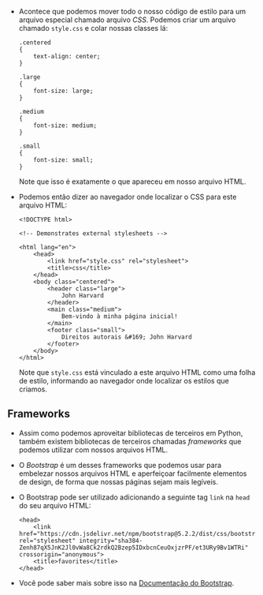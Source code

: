 *   Acontece que podemos mover todo o nosso código de estilo para um arquivo especial chamado arquivo _CSS_. Podemos criar um arquivo chamado `style.css` e colar nossas classes lá:

        .centered
        {
            text-align: center;
        }
        
        .large
        {
            font-size: large;
        }
        
        .medium
        {
            font-size: medium;
        }
        
        .small
        {
            font-size: small;
        }
        

    Note que isso é exatamente o que apareceu em nosso arquivo HTML.

*   Podemos então dizer ao navegador onde localizar o CSS para este arquivo HTML:

        <!DOCTYPE html>
        
        <!-- Demonstrates external stylesheets -->
        
        <html lang="en">
            <head>
                <link href="style.css" rel="stylesheet">
                <title>css</title>
            </head>
            <body class="centered">
                <header class="large">
                    John Harvard
                </header>
                <main class="medium">
                    Bem-vindo à minha página inicial!
                </main>
                <footer class="small">
                    Direitos autorais &#169; John Harvard
                </footer>
            </body>
        </html>
        

    Note que `style.css` está vinculado a este arquivo HTML como uma folha de estilo, informando ao navegador onde localizar os estilos que criamos.

Frameworks
----------

*   Assim como podemos aproveitar bibliotecas de terceiros em Python, também existem bibliotecas de terceiros chamadas _frameworks_ que podemos utilizar com nossos arquivos HTML.
*   O _Bootstrap_ é um desses frameworks que podemos usar para embelezar nossos arquivos HTML e aperfeiçoar facilmente elementos de design, de forma que nossas páginas sejam mais legíveis.
*   O Bootstrap pode ser utilizado adicionando a seguinte tag `link` na `head` do seu arquivo HTML:

        <head>
            <link href="https://cdn.jsdelivr.net/npm/bootstrap@5.2.2/dist/css/bootstrap.min.css" rel="stylesheet" integrity="sha384-Zenh87qX5JnK2Jl0vWa8Ck2rdkQ2Bzep5IDxbcnCeuOxjzrPF/et3URy9Bv1WTRi" crossorigin="anonymous">
            <title>favorites</title>
        </head>
        

*   Você pode saber mais sobre isso na [Documentação do Bootstrap](https://getbootstrap.com/docs/4.1/getting-started/introduction/).